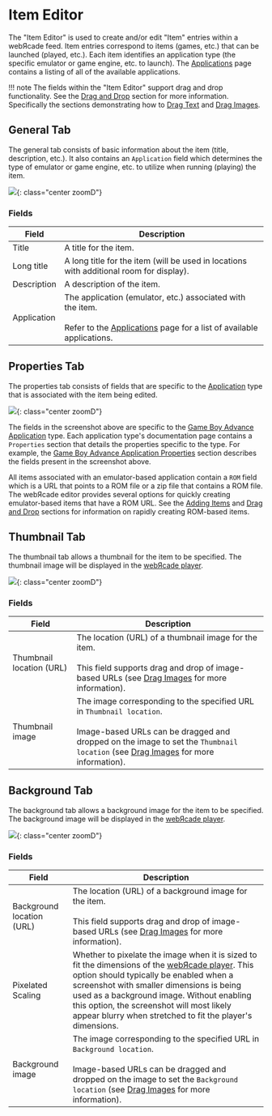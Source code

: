 # Item Editor

The "Item Editor" is used to create and/or edit "Item" entries within a webЯcade feed. Item entries correspond to items (games, etc.) that can be launched (played, etc.). Each item identifies an application type (the specific emulator or game engine, etc. to launch). The [Applications](../../apps/index.md) page contains a listing of all of the available applications.

!!! note
    The fields within the "Item Editor" support drag and drop functionality. See the [Drag and Drop](../draganddrop.md) section for more information. Specifically the sections demonstrating how to [Drag Text](../draganddrop.md#drag-text) and [Drag Images](../draganddrop.md#drag-images).

## General Tab

The general tab consists of basic information about the item (title, description, etc.). It also contains an `Application` field which determines the type of emulator or game engine, etc. to utilize when running (playing) the item.

![](../../assets/images/editor/itemeditor/generaltab.png){: class="center zoomD"}

### Fields

| __Field__ | __Description__ |
| --- | --- |
| Title |  A title for the item. |
| Long title | A long title for the item (will be used in locations with additional room for display). |
| Description | A description of the item. |
| Application |  The application (emulator, etc.) associated with the item.<br><br>Refer to the [Applications](../../apps/index.md) page for a list of available applications. |

## Properties Tab

The properties tab consists of fields that are specific to the [Application](../../apps/index.md) type that is associated with the item being edited.

![](../../assets/images/editor/itemeditor/propstab.png){: class="center zoomD"}

The fields in the screenshot above are specific to the [Game Boy Advance Application](../../apps/emulators/gba/index.md) type. Each application type's documentation page contains a `Properties` section that details the properties specific to the type. For example, the [Game Boy Advance Application Properties](../../apps/emulators/gba/index.md#properties) section describes the fields present in the screenshot above.

All items associated with an emulator-based application contain a `ROM` field which is a URL that points to a ROM file or a zip file that contains a ROM file. The webЯcade editor provides several options for quickly creating emulator-based items that have a ROM URL. See the [Adding Items](../workspace/addingitems.md) and [Drag and Drop](../draganddrop.md) sections for information on rapidly creating ROM-based items.

## Thumbnail Tab

The thumbnail tab allows a thumbnail for the item to be specified. The thumbnail image will be displayed in the [webЯcade player](../../userguide/index.md).

![](../../assets/images/editor/itemeditor/thumbnailtab.png){: class="center zoomD"}

### Fields

| __Field__ | __Description__ |
| --- | --- |
| Thumbnail location (URL) | The location (URL) of a thumbnail image for the item.<br><br>This field supports drag and drop of image-based URLs (see [Drag Images](../draganddrop.md#drag-images) for more information). |
| Thumbnail image | The image corresponding to the specified URL in `Thumbnail location`.<br><br>Image-based URLs can be dragged and dropped on the image to set the `Thumbnail location` (see [Drag Images](../draganddrop.md#drag-images) for more information). |

## Background Tab

The background tab allows a background image for the item to be specified. The background image will be displayed in the [webЯcade player](../../userguide/index.md).

![](../../assets/images/editor/itemeditor/backgroundtab.png){: class="center zoomD"}

### Fields

| __Field__ | __Description__ |
| --- | --- |
| Background location (URL) | The location (URL) of a background image for the item.<br><br>This field supports drag and drop of image-based URLs (see [Drag Images](../draganddrop.md#drag-images) for more information). |
| Pixelated Scaling | Whether to pixelate the image when it is sized to fit the dimensions of the [webЯcade player](../../userguide/index.md). This option should typically be enabled when a screenshot with smaller dimensions is being used as a background image. Without enabling this option, the screenshot will most likely appear blurry when stretched to fit the player's dimensions. |
| Background image | The image corresponding to the specified URL in `Background location`.<br><br>Image-based URLs can be dragged and dropped on the image to set the `Background location` (see [Drag Images](../draganddrop.md#drag-images) for more information).   |
